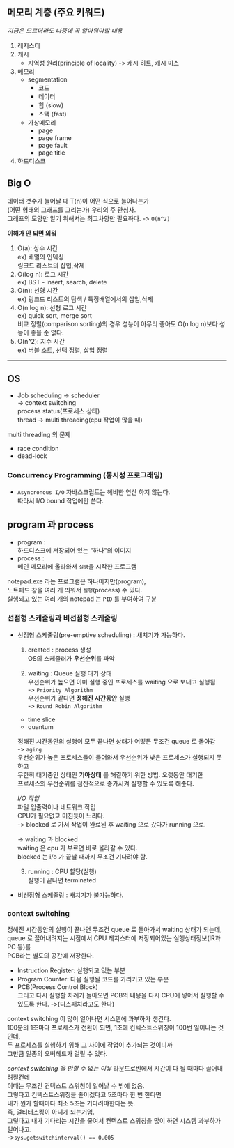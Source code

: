 

## 메모리 계층 (주요 키워드)  
*지금은 모르더라도 나중에 꼭 알아둬야할 내용*
1. 레지스터  
2. 캐시  
    - 지역성 원리(principle of locality) -> 캐시 히트, 캐시 미스  
3. 메모리  
    - segmentation  
        - 코드  
        - 데이터  
        - 힙 (slow)  
        - 스택 (fast)  
    - 가상메모리  
        - page  
        - page frame  
        - page fault  
        - page title  
4. 하드디스크  

## Big O  
데이터 갯수가 늘어날 때 T(n)이 어떤 식으로 늘어나는가  
(어떤 형태의 그래프를 그리는가) 우리의 주 관심사.  
그래프의 모양만 알기 위해서는 최고차항만 필요하다. -> `O(n^2)`

**이해가 안 되면 외워**  
1. O(a): 상수 시간  
    ex) 배열의 인덱싱  
        링크드 리스트의 삽입,삭제  
2. O(log n): 로그 시간  
    ex) BST - insert, search, delete  
3. O(n): 선형 시간  
    ex) 링크드 리스트의 탐색 / 특정배열에서의 삽입,삭제  
4. O(n log n): 선형 로그 시간  
    ex) quick sort, merge sort  
    비교 정렬(comparison sorting)의 경우 성능이 아무리 좋아도 O(n log n)보다 성능이 좋을 순 없다.  
5. O(n^2): 지수 시간  
    ex) 버블 소트, 선택 정렬, 삽입 정렬  

---

## OS  
- Job scheduling -> scheduler  
-> context switching  
process status(프로세스 상태)  
thread -> multi threading(cpu 작업이 많을 때)  

multi threading 의 문제  
- race condition  
- dead-lock 

### Concurrency Programming (동시성 프로그래밍)   

- `Asyncronous I/O`
자바스크립트는 헤비한 연산 하지 않는다.  
따라서 I/O bound 작업에만 쓴다.  


## program 과 process

- program :  
하드디스크에 저장되어 있는 "하나"의 이미지  
- process :  
메인 메모리에 올라와서 `실행`을 시작한 프로그램  

notepad.exe 라는 프로그램은 하나이지만(program),  
노트패드 창을 여러 개 띄워서 `실행`(process) 수 있다.  
실행되고 있는 여러 개의 notepad 는 `PID` 를 부여하여 구분  

### 선점형 스케줄링과 비선점형 스케줄링  

- 선점형 스케줄링(pre-emptive scheduling) : 새치기가 가능하다.  

    1. created : process 생성  
    OS의 스케줄러가 **우선순위**를 파악  

    2. waiting : Queue 실행 대기 상태  
    우선순위가 높으면 이미 실행 중인 프로세스를 waiting 으로 보내고 실행됨  
    -> `Priority Algorithm`  
    우선순위가 같다면 **정해진 시간동안** 실행   
    -> `Round Robin Algorithm`  
    - time slice  
    - quantum  
    
    정해진 시간동안의 실행이 모두 끝나면 상태가 어떻든 무조건 queue 로 돌아감  
    -> `aging`  
    우선순위가 높은 프로세스들이 들어와서 우선순위가 낮은 프로세스가 실행되지 못하고  
    무한히 대기중인 상태인 **기아상태** 를 해결하기 위한 방법. 오랫동안 대기한  
    프로세스의 우선순위를 점진적으로 증가시켜 실행할 수 있도록 해준다. 

    *I/O 작업*  
    파일 입출력이나 네트워크 작업  
    CPU가 필요없고 미친듯이 느리다.  
    -> blocked 로 가서 작업이 완료된 후 waiting 으로 갔다가 running 으로.  

    -> waiting 과 blocked  
    waiting 은 cpu 가 부르면 바로 올라갈 수 있다.  
    blocked 는 i/o 가 끝날 때까지 무조건 기다려야 함.
    
    3. running : CPU 할당(실행)  
    실행이 끝나면 terminated  

- 비선점형 스케줄링 : 새치기가 불가능하다.  

### context switching  
정해진 시간동안의 실행이 끝나면 무조건 queue 로 돌아가서 waiting 상태가 되는데,  
queue 로 끌어내려지는 시점에서 CPU 레지스터에 저장되어있는 실행상태정보(IR과 PC 등)를  
PCB라는 별도의 공간에 저장한다.  
- Instruction Register: 실행되고 있는 부분  
- Program Counter: 다음 실행될 코드를 가리키고 있는 부분  
- PCB(Process Control Block)  
그리고 다시 실행할 차례가 돌아오면 PCB의 내용을 다시 CPU에 넣어서 실행할 수 있도록 한다.
    ->(디스패치라고도 한다)  

context switching 이 많이 일어나면 시스템에 과부하가 생긴다.  
100분의 1초마다 프로세스가 전환이 되면, 1초에 컨텍스트스위칭이 100번 일어나는 것인데,  
두 프로세스를 실행하기 위해 그 사이에 작업이 추가되는 것이니까  
그만큼 일종의 오버헤드가 걸릴 수 있다. 

*context switching 을 안할 수 없는 이유* 
라운드로빈에서 시간이 다 될 때마다 끌어내려질건데  
이때는 무조건 컨텍스트 스위칭이 일어날 수 밖에 없음.  
그렇다고 컨텍스트스위칭을 줄이겠다고 5초마다 한 번 한다면  
내가 뭔가 할때마다 최소 5초는 기다려야한다는 뜻.  
즉, 멀티태스킹이 아니게 되는거임.  
그렇다고 내가 기다리는 시간을 줄여서 컨텍스트 스위칭을 많이 하면 시스템 과부하가 일어나고.  
->`sys.getswitchinterval() == 0.005`  



